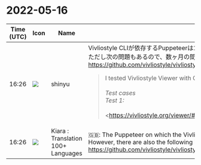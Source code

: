 # 2022-05-16

|Time (UTC)|Icon|Name|Message|
|---|---|---|---|
|16:26|![](https://avatars.slack-edge.com/2018-04-27/354445776386_e258f5ed5ba887b08668_72.jpg)|shinyu|Vivliostyle CLIが依存するPuppeteerは14.0.0 (2022-05-09)で「Node 12 is no longer supported.」となりました。<br>ただし次の問題もあるので、数ヶ月の間は前のバージョン Puppeteer 13.7.0を使い続けることになります：<br><https://github.com/vivliostyle/vivliostyle.js/issues/896><br><blockquote>I tested Vivliostyle Viewer with Chrome 102 (currently, Google Chrome ~Canary~Beta) and found layout problems which are not found with Chrome 101 ~(currently, Google Chrome Beta)~ and older versions.<br><br>*Test cases*<br>*Test 1:*<br><br><https://vivliostyle.org/viewer/#src=https://vivliostyle.github.io/vivliostyle_doc/samples/gutenberg/Alice.html&amp;bookMode=true&amp;userStyle=data:,/*%3Cviewer%3E*/%0A@page%20%7B%20size:%20a5;%20%7D%0A/*%3C/viewer%3E*/|https://vivliostyle.org/viewer/#src=https://vivliostyle.github.io/vivliostyle_doc/samples/gutenberg/Alice.html&amp;bookMode=true&amp;userStyle=data:,/*%3Cviewer%3E*/%0A@page%20%7B%20size:%20a5;%20%7D%0A/*%3C/viewer%3E*/><br><br>(This test is from issue <https://github.com/vivliostyle/vivliostyle.js/issues/793|#793>)<br><br>See page 33.<br><br>Result screenshot (Chrome 102):  <br><https://user-images.githubusercontent.com/3324737/161900957-297775e7-ec8c-45d7-b5a7-e74c69a01239.png|Screen Shot 2022-04-06 at 10 55 22><br><br>The overflowed text "me," is shown at end of page. Note that there is no forced break after the text "me," in the source HTML <https://github.com/vivliostyle/vivliostyle_doc/blob/gh-pages/samples/gutenberg/Alice.html#L908|https://github.com/vivliostyle/vivliostyle_doc/blob/gh-pages/samples/gutenberg/Alice.html#L908>.<br><br>*Test 2*<br><br><https://vivliostyle.org/viewer/#src=https://jagat-xpub.github.io/cosmology/&amp;userStyle=data:,/*%3Cviewer%3E*/%0A@page%20%7B%20size:%20a5;%20%7D%0A/*%3C/viewer%3E*/|https://vivliostyle.org/viewer/#src=https://jagat-xpub.github.io/cosmology/&amp;userStyle=data:,/*%3Cviewer%3E*/%0A@page%20%7B%20size:%20a5;%20%7D%0A/*%3C/viewer%3E*/><br><br>(This test is from issue <https://github.com/vivliostyle/vivliostyle.js/issues/758|#758>)<br><br>Result screenshot (Chrome 102):  <br><https://user-images.githubusercontent.com/3324737/161905377-384eceba-927e-484f-b10c-d93a5e6edf06.png|Screen Shot 2022-04-06 at 0 26 05><br><br>I found that the result changes when display resolution setting `window.devicePixelRatio` changes. The above result is with `window.devicePixelRatio == 1` and the below is with `window.devicePixelRatio == 2`:<br><br><https://user-images.githubusercontent.com/3324737/161905475-86fbb745-3707-416b-9a9c-3ccbe0d4d25a.png|Screen Shot 2022-04-06 at 0 27 07><br><br>*Test 3*<br><br><https://vivliostyle.org/viewer/#src=https://www.aozora.gr.jp/cards/000119/files/624_14544.html&amp;userStyle=data:,/*%3Cviewer%3E*/%0A@page%20%7B%20size:%20a5;%20%7D%0A:root,%20body%20%7B%20margin:%200%20!important;%20%7D%0A/*%3C/viewer%3E*/%0A@page%20%7B%0A%20%20outline:%201px%20solid%20silver;%0A%7D|https://vivliostyle.org/viewer/#src=https://www.aozora.gr.jp/cards/000119/files/624_14544.html&amp;userStyle=data:,/*%3Cviewer%3E*/%0A@page%20%7B%20size:%20a5;%20%7D%0A:root,%20body%20%7B%20margin:%200%20!important;%20%7D%0A/*%3C/viewer%3E*/%0A@page%20%7B%0A%20%20outline:%201px%20solid%20silver;%0A%7D><br><br>(This test is from issue <https://github.com/vivliostyle/vivliostyle.js/issues/816|#816>)<br><br>Result screenshot (Chrome 102):  <br><https://user-images.githubusercontent.com/3324737/161906805-f803de92-30d7-4d9d-8458-ae2164c39e24.png|Screen Shot 2022-04-06 at 0 19 00><br><br>In this case, the text overflow problem is shown in print but not in viewer.<br><br>*Test 4*<br><br><https://vivliostyle.org/viewer/#src=https://gist.githack.com/MurakamiShinyu/dd8d656b7a2d27b432551f0753e87356/raw/test-hyphenation.html|https://vivliostyle.org/viewer/#src=https://gist.githack.com/MurakamiShinyu/dd8d656b7a2d27b432551f0753e87356/raw/test-hyphenation.html><br><br>(This test is from issue <https://github.com/vivliostyle/vivliostyle.js/issues/793|#793>)<br><br>Result screenshot (Chrome 102):  <br><https://user-images.githubusercontent.com/3324737/161908000-e605f271-92d1-42b3-bfb6-8e8fce6ac1ab.png|Screen Shot 2022-04-06 at 11 37 21><br><br>In this case, the hyphenation results differ between viewer and print.</blockquote>|
|16:26|![](https://avatars.slack-edge.com/2021-08-02/2324149410423_2aa7423c4133ecb9f168_72.png)|Kiara : Translation 100+ Languages|🇬🇧: The Puppeteer on which the Vivliostyle CLI depends is 14.0.0 (2022-05-09), which is now "Node 12 is no longer supported."<br>However, there are also the following issues, so you will continue to use the previous version Puppeteer 13.7.0 for a few months:<br><https://github.com/vivliostyle/vivliostyle.js/issues/896>|
